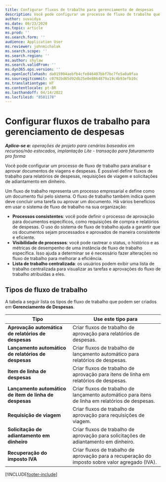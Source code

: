 ```yaml
---
title: Configurar fluxos de trabalho para gerenciamento de despesas
description: Você pode configurar um processo de fluxo de trabalho que é usado para analisar e aprovar documentos de viagens e despesas.
author: suvaidya
ms.date: 09/23/2020
ms.topic: article
ms.prod: ''
ms.search.form: ''
audience: Application User
ms.reviewer: johnmichalak
ms.search.scope: ''
ms.search.region: ''
ms.author: shylaw
ms.search.validFrom: ''
ms.dyn365.ops.version: ''
ms.openlocfilehash: da015904aebfb4cfe046407bbf7bc7fe5a0a0faa
ms.sourcegitcommit: c0792bd65d92db25e0e8864879a19c4b93efb10c
ms.translationtype: HT
ms.contentlocale: pt-BR
ms.lasthandoff: 04/14/2022
ms.locfileid: "8581178"
---
```

# <a name="set-up-workflows-for-expense-management"></a>Configurar fluxos de trabalho para gerenciamento de despesas

_**Aplica-se a:** operações de projeto para cenários baseados em recursos/não estocados, implantação Lite - transação para faturamento pro forma_

Você pode configurar um processo de fluxo de trabalho para analisar e aprovar documentos de viagens e despesas. É possível definir fluxos de trabalho para relatórios de despesas, requisições de viagem e solicitações de adiantamento em dinheiro.

Um fluxo de trabalho representa um processo empresarial e define como um documento flui pelo sistema. O fluxo de trabalho também indica quem deve concluir uma tarefa ou aprovar um documento. Há vários benefícios em usar o sistema de fluxo de trabalho na sua organização:

- **Processos consistentes**: você pode definir o processo de aprovação para documentos específicos, como requisições de compra e relatórios de despesas. O uso do sistema de fluxo de trabalho ajuda a garantir que os documentos sejam processados e aprovados de maneira consistente e eficiente.
- **Visibilidade de processos**: você pode rastrear o status, o histórico e as métricas de desempenho de uma instância de fluxo de trabalho específica. Isso ajuda a determinar se é necessário fazer alterações no fluxo de trabalho para melhorar a eficiência.
- **Lista de trabalho centralizada**: os usuários podem exibir uma lista de trabalho centralizada para visualizar as tarefas e aprovações do fluxo de trabalho atribuídas a eles. 

## <a name="workflow-types"></a>Tipos de fluxo de trabalho

A tabela a seguir lista os tipos de fluxo de trabalho que podem ser criados em **Gerenciamento de Despesas**.


|              <strong>Tipo</strong>              |                   <strong>Use este tipo para</strong>                   |
|-------------------------------------------------|-----------------------------------------------------------------------|
|   <strong>Aprovação automática de relatórios de despesas</strong> |            Criar fluxos de trabalho de aprovação para relatórios de despesas.             |
|  <strong>Lançamento automático de relatórios de despesas</strong>   |        Criar fluxos de trabalho de lançamento automático para relatórios de despesas.        |
|       <strong>Item de linha de despesas</strong>        |     Criar fluxos de trabalho de aprovação para itens de linha em relatórios de despesas.      |
| <strong>Lançamento automático de item de linha de despesas</strong> | Criar fluxos de trabalho de lançamento automático para itens de linha em relatórios de despesas. |
|       <strong>Requisição de viagem</strong>       |          Criar fluxos de trabalho de aprovação para requisições de viagem.           |
|      <strong>Solicitação de adiantamento em dinheiro</strong>      |         Criar fluxos de trabalho de aprovação para solicitações de adiantamento em dinheiro.          |
|        <strong>Recuperação do imposto IVA</strong>        | Criar fluxos de trabalho de aprovação para a recuperação do imposto sobre valor agregado (IVA).  |


[!INCLUDE[footer-include](../includes/footer-banner.md)]